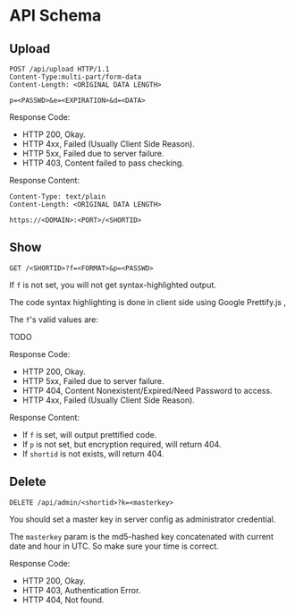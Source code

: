 # API Schema

## Upload

```http request
POST /api/upload HTTP/1.1
Content-Type:multi‐part/form-data
Content-Length: <ORIGINAL DATA LENGTH>

p=<PASSWD>&e=<EXPIRATION>&d=<DATA>
```

Response Code:

- HTTP 200, Okay.
- HTTP 4xx, Failed (Usually Client Side Reason).
- HTTP 5xx, Failed due to server failure.
- HTTP 403, Content failed to pass checking.

Response Content:

```http request
Content-Type: text/plain
Content-Length: <ORIGINAL DATA LENGTH>

https://<DOMAIN>:<PORT>/<SHORTID> 
```

## Show

```http request
GET /<SHORTID>?f=<FORMAT>&p=<PASSWD>
```

If `f` is not set, you will not get syntax-highlighted output.

The code syntax highlighting is done in client side using Google Prettify.js ,

The `f`'s valid values are:

TODO

Response Code:

- HTTP 200, Okay.
- HTTP 5xx, Failed due to server failure.
- HTTP 404, Content Nonexistent/Expired/Need Password to access.
- HTTP 4xx, Failed (Usually Client Side Reason).

Response Content:

- If `f` is set, will output prettified code.
- If `p` is not set, but encryption required, will return 404.
- If `shortid` is not exists, will return 404.

## Delete

```http request
DELETE /api/admin/<shortid>?k=<masterkey>
```

You should set a master key in server config as administrator credential.

The `masterkey` param is the md5-hashed key concatenated with current date and hour in UTC. So make sure your time is correct.

Response Code:

- HTTP 200, Okay.
- HTTP 403, Authentication Error.
- HTTP 404, Not found.
